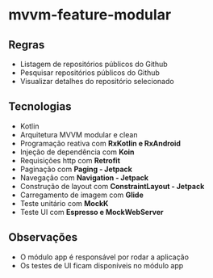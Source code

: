# mvvm-feature-modular

## Regras
* Listagem de repositórios públicos do Github
* Pesquisar repositórios públicos do Github
* Visualizar detalhes do repositório selecionado

## Tecnologias
* Kotlin
* Arquitetura MVVM modular e clean
* Programação reativa com **RxKotlin e RxAndroid**
* Injeção de dependência com **Koin**
* Requisições http com **Retrofit**
* Paginação com **Paging - Jetpack**
* Navegação com **Navigation - Jetpack**
* Construção de layout com **ConstraintLayout - Jetpack**
* Carregamento de imagem com **Glide**
* Teste unitário com **MockK**
* Teste UI com **Espresso e MockWebServer**

## Observações
* O módulo app é responsável por rodar a aplicação
* Os testes de UI ficam disponíveis no módulo app
